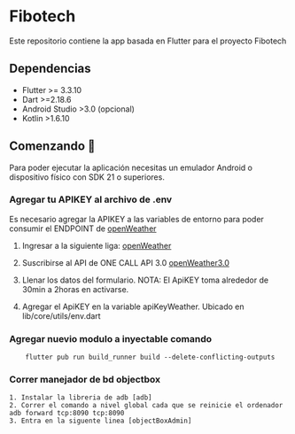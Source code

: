 # Fibotech

Este repositorio contiene la app basada en Flutter para el proyecto Fibotech

## Dependencias

- Flutter >= 3.3.10
- Dart >=2.18.6
- Android Studio >3.0 (opcional)
- Kotlin >1.6.10

## Comenzando 🚀

Para poder ejecutar la aplicación necesitas un emulador Android o dispositivo físico con SDK 21 o superiores.

### Agregar tu APIKEY al archivo de .env

Es necesario agregar la APIKEY a las variables de entorno para poder consumir el ENDPOINT de [openWeather]

1. Ingresar a la siguiente liga: [openWeather]

2. Suscribirse al API de ONE CALL API 3.0 [openWeather3.0]

3. Llenar los datos del formulario. NOTA: El ApiKEY toma alrededor de 30min a 2horas en activarse.

4. Agregar el ApiKEY en la variable apiKeyWeather. Ubicado en lib/core/utils/env.dart

### Agregar nuevio modulo a inyectable comando

```arb
    flutter pub run build_runner build --delete-conflicting-outputs

```
### Correr manejador de bd objectbox

    1. Instalar la libreria de adb [adb]
    2. Correr el comando a nivel global cada que se reinicie el ordenador adb forward tcp:8090 tcp:8090 
    3. Entra en la siguente linea [objectBoxAdmin]


[adb]: https://developer.android.com/studio/command-line/adb
[objectBoxAdmin]: http://127.0.0.1:8090 
[openWeather]: https://openweathermap.org/api
[openWeather3.0]: https://home.openweathermap.org/subscriptions/billing_info/onecall_30/base?key=base&service=onecall_30
